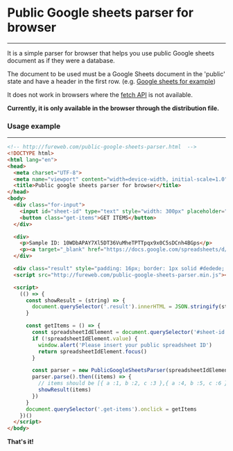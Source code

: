 # Public Google sheets parser for browser
---

It is a simple parser for browser that helps you use public Google sheets document as if they were a database.

The document to be used must be a Google Sheets document in the 'public' state and have a header in the first row. (e.g. [Google sheets for example](https://docs.google.com/spreadsheets/d/10WDbAPAY7Xl5DT36VuMheTPTTpqx9x0C5sDCnh4BGps/edit#gid=1839148703))

It does not work in browsers where the [fetch API](https://caniuse.com/fetch) is not available.

**Currently, it is only available in the browser through the distribution file.**

### Usage example
---

```html
<!-- http://fureweb.com/public-google-sheets-parser.html  -->
<!DOCTYPE html>
<html lang="en">
<head>
  <meta charset="UTF-8">
  <meta name="viewport" content="width=device-width, initial-scale=1.0">
  <title>Public google sheets parser for browser</title>
</head>
<body>
  <div class="for-input">
    <input id="sheet-id" type="text" style="width: 300px" placeholder="insert your spreadsheet ID here">
    <button class="get-items">GET ITEMS</button>
  </div>

  <div>
    <p>Sample ID: 10WDbAPAY7Xl5DT36VuMheTPTTpqx9x0C5sDCnh4BGps</p>
    <p><a target="_blank" href="https://docs.google.com/spreadsheets/d/10WDbAPAY7Xl5DT36VuMheTPTTpqx9x0C5sDCnh4BGps/edit#gid=1839148703">SpreadSheet URL</a></p>
  </div>

  <div class="result" style="padding: 16px; border: 1px solid #dedede; background-color: #eee"></div>
  <script src="http://fureweb.com/public-google-sheets-parser.min.js"></script>

  <script>
    (() => {
      const showResult = (string) => {
        document.querySelector('.result').innerHTML = JSON.stringify(string)
      }

      const getItems = () => {
        const spreadsheetIdElement = document.querySelector('#sheet-id')
        if (!spreadsheetIdElement.value) {
          window.alert('Please insert your public spreadsheet ID')
          return spreadsheetIdElement.focus()
        }

        const parser = new PublicGoogleSheetsParser(spreadsheetIdElement.value.trim())
        parser.parse().then((items) => {
          // items should be [{ a :1, b :2, c :3 },{ a :4, b :5, c :6 },{ a :7, b :8, c :9 }]
          showResult(items)
        })
      }
      document.querySelector('.get-items').onclick = getItems
    })()
  </script>
</body>
```

**That's it!**
